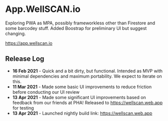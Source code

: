 # App.WellSCAN.io
Exploring PWA as MPA, possibly frameworkless other than Firestore and some barcodey stuff. Added Boostrap for preliminary UI but suggest changing.

https://app.wellscan.io

## Release Log
* **16 Feb 2021** - Quick and a bit dirty, but functional. Intended as MVP with minimal dependencies and maximum portability. We expect to iterate on this.
* **11 Mar 2021** - Made some basic UI improvements to reduce friction before conducting our UI review
* **13 Apr 2021** - Made some significant UI improvements based on feedback from our friends at PHA! Released to https://wellscan.web.app for testing
* **13 Apr 2021** - Launched nightly build link: https://wellscan.web.app

